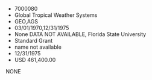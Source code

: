 * 7000080
* Global Tropical Weather Systems
* GEO,AGS
* 03/01/1970,12/31/1975
* None   DATA NOT AVAILABLE, Florida State University
* Standard Grant
*   name not available
* 12/31/1975
* USD 461,400.00

NONE